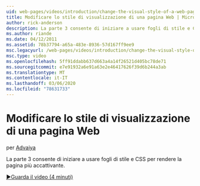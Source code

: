 ```yaml
---
uid: web-pages/videos/introduction/change-the-visual-style-of-a-web-page
title: Modificare lo stile di visualizzazione di una pagina Web | Microsoft Docs
author: rick-anderson
description: La parte 3 consente di iniziare a usare fogli di stile e CSS per rendere la pagina più accattivante.
ms.author: riande
ms.date: 04/12/2011
ms.assetid: 78b37794-a65a-483e-8936-57d167ff9ee9
msc.legacyurl: /web-pages/videos/introduction/change-the-visual-style-of-a-web-page
msc.type: video
ms.openlocfilehash: 5ff91ddabb637d663a4a14f26521d405bc78de71
ms.sourcegitcommit: e7e91932a6e91a63e2e46417626f39d6b244a3ab
ms.translationtype: MT
ms.contentlocale: it-IT
ms.lasthandoff: 03/06/2020
ms.locfileid: "78631733"
---
```

# <a name="change-the-visual-style-of-a-web-page"></a>Modificare lo stile di visualizzazione di una pagina Web

per [Advaiya](https://twitter.com/Advaiyasolns)

La parte 3 consente di iniziare a usare fogli di stile e CSS per rendere la pagina più accattivante.

[&#9654;Guarda il video (4 minuti)](https://channel9.msdn.com/Blogs/ASP-NET-Site-Videos/change-the-visual-style-of-a-web-page)
